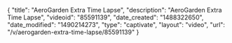 {
    "title": "AeroGarden Extra Time Lapse",
    "description": "AeroGarden Extra Time Lapse",
    "videoid": "85591139",
    "date_created": "1488322650",
    "date_modified": "1490214273",
    "type": "captivate",
    "layout": "video",
    "url": "\/v\/aerogarden-extra-time-lapse\/85591139"
}